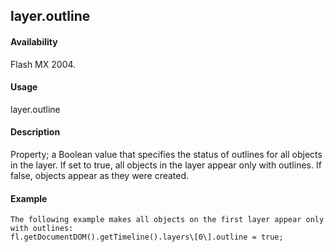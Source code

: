 ## layer.outline

#### Availability

Flash MX 2004.

#### Usage

layer.outline

#### Description

Property; a Boolean value that specifies the status of outlines for all objects in the layer. If set to true, all objects in the layer appear only with outlines. If false, objects appear as they were created.

#### Example

```
The following example makes all objects on the first layer appear only with outlines:
fl.getDocumentDOM().getTimeline().layers\[0\].outline = true;

```